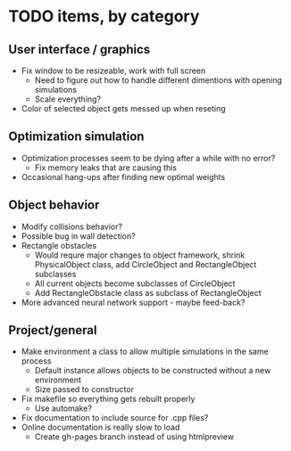 # TODO items, by category
## User interface / graphics
* Fix window to be resizeable, work with full screen
  * Need to figure out how to handle different dimentions with opening simulations
  * Scale everything?  
* Color of selected object gets messed up when reseting

## Optimization simulation
* Optimization processes seem to be dying after a while with no error?
  * Fix memory leaks that are causing this
* Occasional hang-ups after finding new optimal weights

## Object behavior
* Modify collisions behavior?
* Possible bug in wall detection?
* Rectangle obstacles
  * Would requre major changes to object framework, shrink PhysicalObject class, add CircleObject and RectangleObject subclasses
  * All current objects become subclasses of CircleObject
  * Add RectangleObstacle class as subclass of RectangleObject
* More advanced neural network support - maybe feed-back?

## Project/general
* Make environment a class to allow multiple simulations in the same process
  * Default instance allows objects to be constructed without a new environment
  * Size passed to constructor
* Fix makefile so everything gets rebuilt properly
  * Use automake?
* Fix documentation to include source for .cpp files?
* Online documentation is really slow to load
  * Create gh-pages branch instead of using htmlpreview
